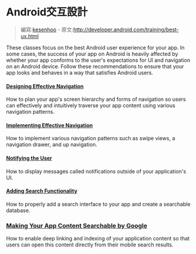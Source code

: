 # Android交互設計

> 編寫:[kesenhoo](https://github.com/kesenhoo) - 原文:<http://developer.android.com/training/best-ux.html>

These classes focus on the best Android user experience for your app. In some cases, the success of your app on Android is heavily affected by whether your app conforms to the user's expectations for UI and navigation on an Android device. Follow these recommendations to ensure that your app looks and behaves in a way that satisfies Android users.

#### [Designing Effective Navigation](ux/design-nav/index.html)

How to plan your app's screen hierarchy and forms of navigation so users can effectively and intuitively traverse your app content using various navigation patterns.

#### [Implementing Effective Navigation](ux/implement-nav/index.html)

How to implement various navigation patterns such as swipe views, a navigation drawer, and up navigation.

#### [Notifying the User](ux/notify-user/index.html)

How to display messages called notifications outside of your application's UI.

#### [Adding Search Functionality](ux/search/index.html)

How to properly add a search interface to your app and create a searchable database.

### [Making Your App Content Searchable by Google](ux/app-indexing/index.html)

How to enable deep linking and indexing of your application content so that users can open this content directly from their mobile search results.
